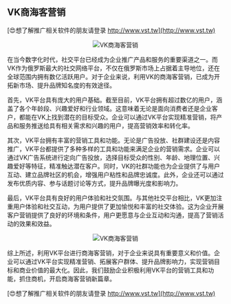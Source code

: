 ## **VK商海客营销**

[😍想了解推广相关软件的朋友请登录 http://www.vst.tw](http://www.vst.tw)

 <center><img src="https://vst.tw/MP4/tuiguang/png/3.png" alt="VK商海客营销"></center>

在当今数字化时代，社交平台已经成为企业推广产品和服务的重要渠道之一。而VK作为俄罗斯最大的社交网络平台，不仅在俄罗斯市场上占据着主导地位，还在全球范围内拥有数亿活跃用户。对于企业来说，利用VK的商海客营销，已成为开拓新市场、提升品牌知名度的有效途径。

首先，VK平台具有庞大的用户基础。截至目前，VK平台拥有超过数亿的用户，涵盖了各个年龄段、兴趣爱好和行业领域。这意味着无论是面向消费者还是企业客户，都能在VK上找到潜在的目标受众。企业可以通过VK平台实现精准营销，将产品和服务推送给具有相关需求和兴趣的用户，提高营销效率和转化率。

其次，VK平台拥有丰富的营销工具和功能。无论是广告投放、社群建设还是内容推广，VK平台都提供了多种多样的工具和功能来满足企业的营销需求。企业可以通过VK广告系统进行定向广告投放，选择目标受众的性别、年龄、地理位置、兴趣爱好等特征，精准触达潜在客户。同时，VK的社群功能也为企业提供了与用户互动、建立品牌社区的机会，增强用户粘性和品牌忠诚度。此外，企业还可以通过发布优质内容、参与话题讨论等方式，提升品牌曝光度和影响力。

最后，VK平台具有良好的用户体验和社交氛围。与其他社交平台相比，VK更加注重用户体验和社交互动，为用户提供了更加愉悦和丰富的社交体验。这为企业开展客户营销提供了良好的环境和条件，用户更愿意与企业互动和沟通，提高了营销活动的效果和效益。

 <center><img src="https://vst.tw/MP4/tuiguang/png/1.png" alt="VK商海客营销"></center>

综上所述，利用VK平台进行商海客营销，对于企业来说具有重要意义和价值。企业可以通过VK平台实现精准营销、拓展客户群体、提升品牌影响力，实现营销目标和商业价值的最大化。因此，我们鼓励企业积极利用VK平台的营销工具和功能，抓住商机，开启商海客营销新篇章。

[😍想了解推广相关软件的朋友请登录 http://www.vst.tw](http://www.vst.tw)




